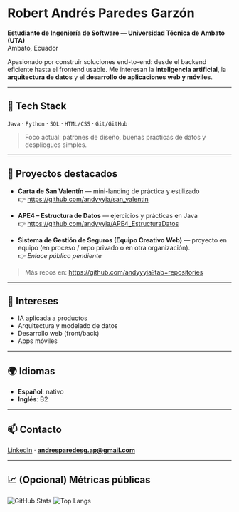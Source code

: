 # Robert Andrés Paredes Garzón

**Estudiante de Ingeniería de Software — Universidad Técnica de Ambato (UTA)**  
Ambato, Ecuador

Apasionado por construir soluciones end-to-end: desde el backend eficiente hasta el frontend usable. Me interesan la **inteligencia artificial**, la **arquitectura de datos** y el **desarrollo de aplicaciones web y móviles**.

---

## 🔧 Tech Stack
`Java` · `Python` · `SQL` · `HTML/CSS` · `Git/GitHub`

> Foco actual: patrones de diseño, buenas prácticas de datos y despliegues simples.

---

## 🚀 Proyectos destacados

- **Carta de San Valentín** — mini-landing de práctica y estilizado  
  👉 https://github.com/andyyyia/san_valentin

- **APE4 – Estructura de Datos** — ejercicios y prácticas en Java  
  👉 https://github.com/andyyyia/APE4_EstructuraDatos

- **Sistema de Gestión de Seguros (Equipo Creativo Web)** — proyecto en equipo (en proceso / repo privado o en otra organización).  
  👉 *Enlace público pendiente*

> Más repos en: https://github.com/andyyyia?tab=repositories

---

## 🎯 Intereses
- IA aplicada a productos
- Arquitectura y modelado de datos
- Desarrollo web (front/back)
- Apps móviles

---

## 🌍 Idiomas
- **Español**: nativo  
- **Inglés**: B2

---

## 📫 Contacto
[LinkedIn](https://www.linkedin.com/in/andr%C3%A9s-paredes-b065b818b/) · **andresparedesg.ap@gmail.com**

---

## 📈 (Opcional) Métricas públicas
![GitHub Stats](https://github-readme-stats.vercel.app/api?username=andyyyia&show_icons=true)
![Top Langs](https://github-readme-stats.vercel.app/api/top-langs/?username=andyyyia&layout=compact)
